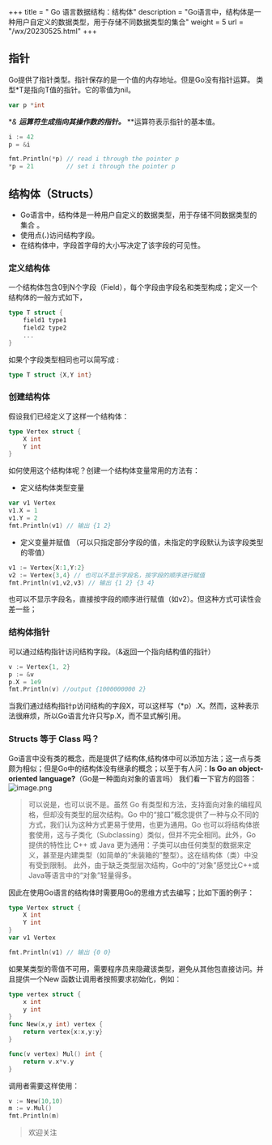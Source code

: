 +++
title = " Go 语言数据结构：结构体"
description = "Go语言中，结构体是一种用户自定义的数据类型，用于存储不同数据类型的集合"
weight = 5
url = "/wx/20230525.html"
+++

## 指针
Go提供了指针类型。指针保存的是一个值的内存地址。但是Go没有指针运算。
类型*T是指向T值的指针。它的零值为nil。
```go
var p *int
```
**& **运算符生成指向其操作数的指针。*** **运算符表示指针的基本值。
```go
i := 42
p = &i

fmt.Println(*p) // read i through the pointer p
*p = 21         // set i through the pointer p
```
## 结构体（Structs）

-  Go语言中，结构体是一种用户自定义的数据类型，用于存储不同数据类型的集合  。
- 使用点(**.**)访问结构字段。 
- 在结构体中，字段首字母的大小写决定了该字段的可见性。 
### 定义结构体
一个结构体包含0到N个字段（Field），每个字段由字段名和类型构成；定义一个结构体的一般方式如下，
```go
type T struct {
    field1 type1
    field2 type2
    ...
}
```
如果个字段类型相同也可以简写成 :
```go
type T struct {X,Y int}
```
### 创建结构体
假设我们已经定义了这样一个结构体：
```go
type Vertex struct {
    X int
    Y int
}
```
如何使用这个结构体呢？创建一个结构体变量常用的方法有：

- 定义结构体类型变量
```go
var v1 Vertex
v1.X = 1
v1.Y = 2
fmt.Println(v1) // 输出 {1 2}
```

- 定义变量并赋值 （可以只指定部分字段的值，未指定的字段默认为该字段类型的零值）
```go
v1 := Vertex{X:1,Y:2}
v2 := Vertex{3,4} // 也可以不显示字段名，按字段的顺序进行赋值
fmt.Println(v1,v2,v3) // 输出 {1 2} {3 4}
```
也可以不显示字段名，直接按字段的顺序进行赋值（如v2）。但这种方式可读性会差一些；
### 结构体指针
可以通过结构指针访问结构字段。（&返回一个指向结构值的指针）
```go
v := Vertex{1, 2}
p := &v
p.X = 1e9
fmt.Println(v) //output {1000000000 2}
```
当我们通过结构指针p访问结构的字段X，可以这样写（*p）.X。然而，这种表示法很麻烦，所以Go语言允许只写p.X，而不显式解引用。

### Structs 等于 Class 吗？
Go语言中没有类的概念，而是提供了结构体,结构体中可以添加方法；这一点与类颇为相似；但是Go中的结构体没有继承的概念；以至于有人问：**Is Go an object-oriented language?**（Go是一种面向对象的语言吗）
我们看一下官方的回答：
![image.png](https://cdn.nlark.com/yuque/0/2023/png/12487795/1685023333828-17da69a3-349b-4e32-a533-e0988bc2dd62.png#averageHue=%23fdfbf9&clientId=ubccf984e-1764-4&from=paste&height=400&id=u8cdf2a4c&originHeight=400&originWidth=1194&originalType=binary&ratio=1&rotation=0&showTitle=false&size=78720&status=done&style=none&taskId=ueaa724f6-7fa6-4933-9c86-347f2fef93b&title=&width=1194)
> 可以说是，也可以说不是。虽然 Go 有类型和方法，支持面向对象的编程风格，但却没有类型的层次结构。Go 中的“接口”概念提供了一种与众不同的方式，我们认为这种方式更易于使用，也更为通用。Go 也可以将结构体嵌套使用，这与子类化（Subclassing）类似，但并不完全相同。此外，Go 提供的特性比 C++ 或 Java 更为通用：子类可以由任何类型的数据来定义，甚至是内建类型（如简单的“未装箱的”整型）。这在结构体（类）中没有受到限制。
> 此外，由于缺乏类型层次结构，Go中的“对象”感觉比C++或Java等语言中的“对象”轻量得多。

因此在使用Go语言的结构体时需要用Go的思维方式去编写；比如下面的例子：
```go
type Vertex struct {
    X int
    Y int
}
var v1 Vertex

fmt.Println(v1) // 输出 {0 0}
```
如果某类型的零值不可用，需要程序员来隐藏该类型，避免从其他包直接访问。并且提供一个New 函数让调用者按照要求初始化，例如：
```go
type vertex struct {
    x int
    y int
}
func New(x,y int) vertex {
    return vertex{x:x,y:y}
}

func(v vertex) Mul() int {
    return v.x*v.y
}
```
调用者需要这样使用：
```go
v := New(10,10)
m := v.Mul()
fmt.Println(m)
```

> 欢迎关注

